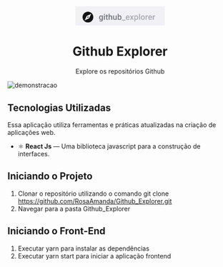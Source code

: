 <h1 align="center">
<br>
  <img src="Github_Explorer.png" alt="Github_Explorer" width="200">
<br>
<br>
Github Explorer
</h1>

<p align="center">Explore os repositórios Github</p>

<div>
  <img src="Explorador GitHub.gif" alt="demonstracao" height="425">
</div>

## Tecnologias Utilizadas
[//]: # (Add the features of your project here:)
Essa aplicação utiliza ferramentas e práticas atualizadas na criação de aplicações web.

- ⚛️ **React Js** — Uma biblioteca javascript para a construção de interfaces.

## Iniciando o Projeto
1. Clonar o repositório utilizando o comando git clone https://github.com/RosaAmanda/Github_Explorer.git
2. Navegar para a pasta Github_Explorer

## Iniciando o Front-End
1. Executar yarn para instalar as dependências
2. Executar yarn start para iniciar a aplicação frontend
